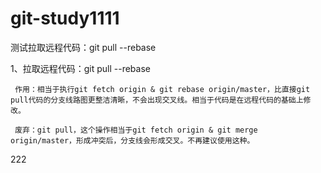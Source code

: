 # git-study1111

测试拉取远程代码：git pull --rebase

1、拉取远程代码：git pull --rebase

     作用：相当于执行git fetch origin & git rebase origin/master，比直接git pull代码的分支线路图更整洁清晰，不会出现交叉线。相当于代码是在远程代码的基础上修改。

     废弃：git pull，这个操作相当于git fetch origin & git merge origin/master，形成冲突后，分支线会形成交叉。不再建议使用这种。
222
